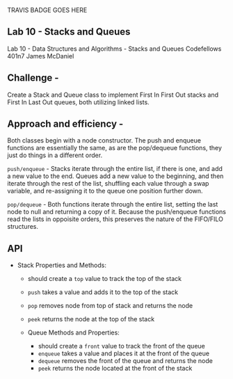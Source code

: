 TRAVIS BADGE GOES HERE


##  Lab 10 - Stacks and Queues
  Lab 10 - Data Structures and Algorithms - Stacks and Queues
  Codefellows 401n7
  James McDaniel

##  Challenge - 

  Create a Stack and Queue class to implement First In First Out stacks and First In Last Out queues, both utilizing linked lists.

##  Approach and efficiency - 

  Both classes begin with a node constructor.  The push and enqueue functions are essentially the same, as are the pop/dequeue functions, they just do things in a different order.

  `push/enqueue` - Stacks iterate through the entire list, if there is one, and add a new value to the end.  Queues add a new value to the beginning, and then iterate through the rest of the list, shuffling each value through a swap variable, and re-assigning it to the queue one position further down.

  `pop/dequeue` - Both functions iterate through the entire list, setting the last node to null and returning a copy of it.  Because the push/enqueue functions read the lists in oppoisite orders, this preserves the nature of the FIFO/FILO structures.


##  API

- Stack Properties and Methods:
  - should create a `top` value to track the top of the stack
  - `push` takes a value and adds it to the top of the stack
  - `pop` removes node from top of stack and returns the node
  - `peek` returns the node at the top of the stack

  - Queue Methods and Properties:
    - should create a `front` value to track the front of the queue
    - `enqueue` takes a value and places it at the front of the queue
    - `dequeue` removes the front of the queue and returns the node
    - `peek` returns the node located at the front of the stack
